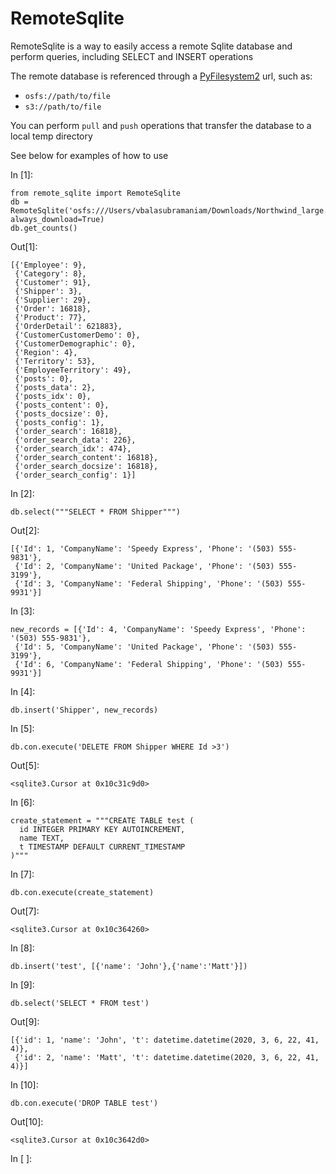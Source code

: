 <div id="notebook" class="border-box-sizing" tabindex="-1">

<div id="notebook-container" class="container">

<div class="cell border-box-sizing text_cell rendered">

<div class="prompt input_prompt">

</div>

<div class="inner_cell">

<div class="text_cell_render border-box-sizing rendered_html">

# RemoteSqlite

</div>

</div>

</div>

<div class="cell border-box-sizing text_cell rendered">

<div class="prompt input_prompt">

</div>

<div class="inner_cell">

<div class="text_cell_render border-box-sizing rendered_html">

RemoteSqlite is a way to easily access a remote Sqlite database and
perform queries, including SELECT and INSERT operations

The remote database is referenced through a
[PyFilesystem2](https://docs.pyfilesystem.org/en/latest/) url, such as:

-   `osfs://path/to/file`
-   `s3://path/to/file`

You can perform `pull` and `push` operations that transfer the database
to a local temp directory

See below for examples of how to use

</div>

</div>

</div>

<div class="cell border-box-sizing code_cell rendered">

<div class="input">

<div class="prompt input_prompt">

In \[1\]:

</div>

<div class="inner_cell">

<div class="input_area">

<div class="highlight hl-ipython3">

    from remote_sqlite import RemoteSqlite
    db = RemoteSqlite('osfs:///Users/vbalasubramaniam/Downloads/Northwind_large.sqlite', always_download=True)
    db.get_counts()

</div>

</div>

</div>

</div>

<div class="output_wrapper">

<div class="output">

<div class="output_area">

<div class="prompt output_prompt">

Out\[1\]:

</div>

<div class="output_text output_subarea output_execute_result">

    [{'Employee': 9},
     {'Category': 8},
     {'Customer': 91},
     {'Shipper': 3},
     {'Supplier': 29},
     {'Order': 16818},
     {'Product': 77},
     {'OrderDetail': 621883},
     {'CustomerCustomerDemo': 0},
     {'CustomerDemographic': 0},
     {'Region': 4},
     {'Territory': 53},
     {'EmployeeTerritory': 49},
     {'posts': 0},
     {'posts_data': 2},
     {'posts_idx': 0},
     {'posts_content': 0},
     {'posts_docsize': 0},
     {'posts_config': 1},
     {'order_search': 16818},
     {'order_search_data': 226},
     {'order_search_idx': 474},
     {'order_search_content': 16818},
     {'order_search_docsize': 16818},
     {'order_search_config': 1}]

</div>

</div>

</div>

</div>

</div>

<div class="cell border-box-sizing code_cell rendered">

<div class="input">

<div class="prompt input_prompt">

In \[2\]:

</div>

<div class="inner_cell">

<div class="input_area">

<div class="highlight hl-ipython3">

    db.select("""SELECT * FROM Shipper""")

</div>

</div>

</div>

</div>

<div class="output_wrapper">

<div class="output">

<div class="output_area">

<div class="prompt output_prompt">

Out\[2\]:

</div>

<div class="output_text output_subarea output_execute_result">

    [{'Id': 1, 'CompanyName': 'Speedy Express', 'Phone': '(503) 555-9831'},
     {'Id': 2, 'CompanyName': 'United Package', 'Phone': '(503) 555-3199'},
     {'Id': 3, 'CompanyName': 'Federal Shipping', 'Phone': '(503) 555-9931'}]

</div>

</div>

</div>

</div>

</div>

<div class="cell border-box-sizing code_cell rendered">

<div class="input">

<div class="prompt input_prompt">

In \[3\]:

</div>

<div class="inner_cell">

<div class="input_area">

<div class="highlight hl-ipython3">

    new_records = [{'Id': 4, 'CompanyName': 'Speedy Express', 'Phone': '(503) 555-9831'},
     {'Id': 5, 'CompanyName': 'United Package', 'Phone': '(503) 555-3199'},
     {'Id': 6, 'CompanyName': 'Federal Shipping', 'Phone': '(503) 555-9931'}]

</div>

</div>

</div>

</div>

</div>

<div class="cell border-box-sizing code_cell rendered">

<div class="input">

<div class="prompt input_prompt">

In \[4\]:

</div>

<div class="inner_cell">

<div class="input_area">

<div class="highlight hl-ipython3">

    db.insert('Shipper', new_records)

</div>

</div>

</div>

</div>

</div>

<div class="cell border-box-sizing code_cell rendered">

<div class="input">

<div class="prompt input_prompt">

In \[5\]:

</div>

<div class="inner_cell">

<div class="input_area">

<div class="highlight hl-ipython3">

    db.con.execute('DELETE FROM Shipper WHERE Id >3')

</div>

</div>

</div>

</div>

<div class="output_wrapper">

<div class="output">

<div class="output_area">

<div class="prompt output_prompt">

Out\[5\]:

</div>

<div class="output_text output_subarea output_execute_result">

    <sqlite3.Cursor at 0x10c31c9d0>

</div>

</div>

</div>

</div>

</div>

<div class="cell border-box-sizing code_cell rendered">

<div class="input">

<div class="prompt input_prompt">

In \[6\]:

</div>

<div class="inner_cell">

<div class="input_area">

<div class="highlight hl-ipython3">

    create_statement = """CREATE TABLE test (
      id INTEGER PRIMARY KEY AUTOINCREMENT,
      name TEXT,
      t TIMESTAMP DEFAULT CURRENT_TIMESTAMP
    )"""

</div>

</div>

</div>

</div>

</div>

<div class="cell border-box-sizing code_cell rendered">

<div class="input">

<div class="prompt input_prompt">

In \[7\]:

</div>

<div class="inner_cell">

<div class="input_area">

<div class="highlight hl-ipython3">

    db.con.execute(create_statement)

</div>

</div>

</div>

</div>

<div class="output_wrapper">

<div class="output">

<div class="output_area">

<div class="prompt output_prompt">

Out\[7\]:

</div>

<div class="output_text output_subarea output_execute_result">

    <sqlite3.Cursor at 0x10c364260>

</div>

</div>

</div>

</div>

</div>

<div class="cell border-box-sizing code_cell rendered">

<div class="input">

<div class="prompt input_prompt">

In \[8\]:

</div>

<div class="inner_cell">

<div class="input_area">

<div class="highlight hl-ipython3">

    db.insert('test', [{'name': 'John'},{'name':'Matt'}])

</div>

</div>

</div>

</div>

</div>

<div class="cell border-box-sizing code_cell rendered">

<div class="input">

<div class="prompt input_prompt">

In \[9\]:

</div>

<div class="inner_cell">

<div class="input_area">

<div class="highlight hl-ipython3">

    db.select('SELECT * FROM test')

</div>

</div>

</div>

</div>

<div class="output_wrapper">

<div class="output">

<div class="output_area">

<div class="prompt output_prompt">

Out\[9\]:

</div>

<div class="output_text output_subarea output_execute_result">

    [{'id': 1, 'name': 'John', 't': datetime.datetime(2020, 3, 6, 22, 41, 4)},
     {'id': 2, 'name': 'Matt', 't': datetime.datetime(2020, 3, 6, 22, 41, 4)}]

</div>

</div>

</div>

</div>

</div>

<div class="cell border-box-sizing code_cell rendered">

<div class="input">

<div class="prompt input_prompt">

In \[10\]:

</div>

<div class="inner_cell">

<div class="input_area">

<div class="highlight hl-ipython3">

    db.con.execute('DROP TABLE test')

</div>

</div>

</div>

</div>

<div class="output_wrapper">

<div class="output">

<div class="output_area">

<div class="prompt output_prompt">

Out\[10\]:

</div>

<div class="output_text output_subarea output_execute_result">

    <sqlite3.Cursor at 0x10c3642d0>

</div>

</div>

</div>

</div>

</div>

<div class="cell border-box-sizing code_cell rendered">

<div class="input">

<div class="prompt input_prompt">

In \[ \]:

</div>

<div class="inner_cell">

<div class="input_area">

<div class="highlight hl-ipython3">

     

</div>

</div>

</div>

</div>

</div>

</div>

</div>

